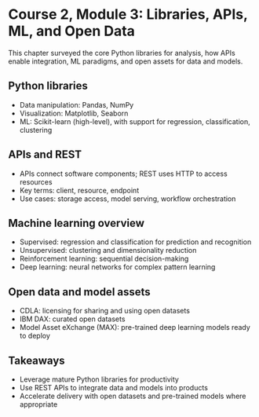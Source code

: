 # Course 2, Module 3: Libraries, APIs, ML, and Open Data

This chapter surveyed the core Python libraries for analysis, how APIs enable integration, ML paradigms, and open assets for data and models.

## Python libraries
- Data manipulation: Pandas, NumPy
- Visualization: Matplotlib, Seaborn
- ML: Scikit-learn (high-level), with support for regression, classification, clustering

## APIs and REST
- APIs connect software components; REST uses HTTP to access resources
- Key terms: client, resource, endpoint
- Use cases: storage access, model serving, workflow orchestration

## Machine learning overview
- Supervised: regression and classification for prediction and recognition
- Unsupervised: clustering and dimensionality reduction
- Reinforcement learning: sequential decision-making
- Deep learning: neural networks for complex pattern learning

## Open data and model assets
- CDLA: licensing for sharing and using open datasets
- IBM DAX: curated open datasets
- Model Asset eXchange (MAX): pre-trained deep learning models ready to deploy

## Takeaways
- Leverage mature Python libraries for productivity
- Use REST APIs to integrate data and models into products
- Accelerate delivery with open datasets and pre-trained models where appropriate

